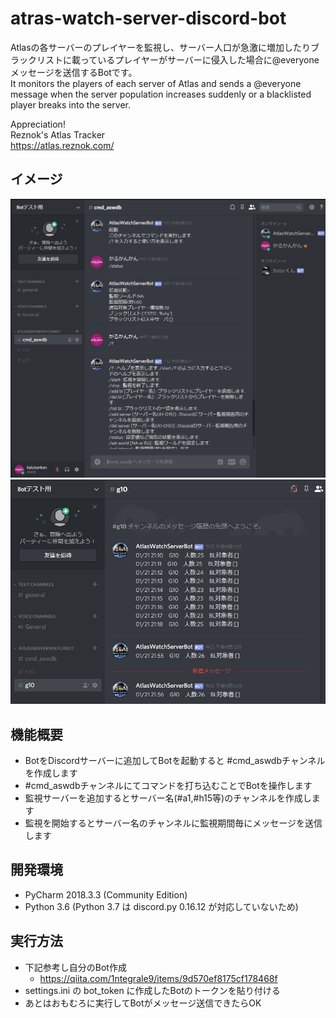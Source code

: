 # atras-watch-server-discord-bot
Atlasの各サーバーのプレイヤーを監視し、サーバー人口が急激に増加したりブラックリストに載っているプレイヤーがサーバーに侵入した場合に@everyoneメッセージを送信するBotです。  
It monitors the players of each server of Atlas and sends a @everyone message when the server population increases suddenly or a blacklisted player breaks into the server.  

Appreciation!  
Reznok's Atlas Tracker  
https://atlas.reznok.com/

## イメージ
![image](readme-images/1.jpg)
![image](readme-images/2.jpg)


## 機能概要
- BotをDiscordサーバーに追加してBotを起動すると #cmd_aswdbチャンネルを作成します
- #cmd_aswdbチャンネルにてコマンドを打ち込むことでBotを操作します
- 監視サーバーを追加するとサーバー名(#a1,#h15等)のチャンネルを作成します
- 監視を開始するとサーバー名のチャンネルに監視期間毎にメッセージを送信します

## 開発環境
- PyCharm 2018.3.3 (Community Edition)
- Python 3.6 
  (Python 3.7 は discord.py 0.16.12 が対応していないため)

## 実行方法
* 下記参考し自分のBot作成
    - https://qiita.com/1ntegrale9/items/9d570ef8175cf178468f
* settings.ini の bot_token に作成したBotのトークンを貼り付ける
* あとはおもむろに実行してBotがメッセージ送信できたらOK
